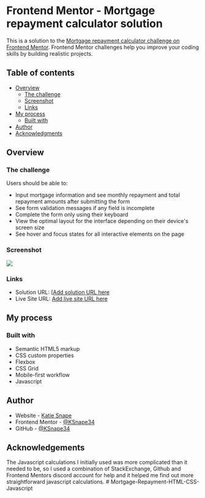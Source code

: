 # Frontend Mentor - Mortgage repayment calculator solution

This is a solution to the [Mortgage repayment calculator challenge on Frontend Mentor](https://www.frontendmentor.io/challenges/mortgage-repayment-calculator-Galx1LXK73). Frontend Mentor challenges help you improve your coding skills by building realistic projects. 

## Table of contents

- [Overview](#overview)
  - [The challenge](#the-challenge)
  - [Screenshot](#screenshot)
  - [Links](#links)
- [My process](#my-process)
  - [Built with](#built-with)
- [Author](#author)
- [Acknowledgments](#acknowledgments)


## Overview

### The challenge

Users should be able to:

- Input mortgage information and see monthly repayment and total repayment amounts after submitting the form
- See form validation messages if any field is incomplete
- Complete the form only using their keyboard
- View the optimal layout for the interface depending on their device's screen size
- See hover and focus states for all interactive elements on the page

### Screenshot

![](./screenshot.jpg)



### Links

- Solution URL: [[Add solution URL here](https://github.com/KSnape34/Mortgage-Repayment-HTML-CSS-Javascript)
- Live Site URL: [Add live site URL here](https://ksnape34.github.io/Mortgage-Repayment-HTML-CSS-Javascript/)

## My process

### Built with

- Semantic HTML5 markup
- CSS custom properties
- Flexbox
- CSS Grid
- Mobile-first workflow
- Javascript


## Author

- Website - [Katie Snape](https://www.your-site.com)
- Frontend Mentor - [@KSnape34](https://www.frontendmentor.io/profile/KSnape34)
- GitHub - [@KSnape34](https://github.com/KSnape34)


## Acknowledgements

The Javascript calculations I initially used was more complicated than it needed to be, so I used a combination of StackExchange, Github and
Frontend Mentors discord account for help and it helped me find out more straightforward javascript calculations.
#   M o r t g a g e - R e p a y m e n t - H T M L - C S S - J a v a s c r i p t 
 
 
